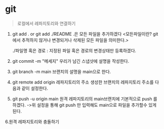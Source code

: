 # git
> 로컬에서 레파지토리와 연결하기

1. git add . or git add ./README 
.은 모든 파일을 추가하겠다
<모든파일이란? git에서 추적하지 않거나 변경되거나 삭제된 모든 파일을 의미한다.>

    ./파일명 혹은 경로 : 지정된 파일 혹은 경로의 변경상태만 등록하겠다.

2. git commit -m "메세지" 
우리가 남긴 스냅샷에 설명을 작성한다.

3. git branch -m main 
브랜치의 설명을 main으로 한다.

4. git remote add origin 레파지토리의 주소 
생성한 브랜치의 레파지토리 주소를 다음과 같이 설정한다.

5. git push -u origin main
원격 레파지토리의 main브랜치에 기본적으로 push 를 하겠다.
->위 설정을 통해 git push 만 입력해도 main으로 파일을 추가할수 있게 된다.

6.원격 레파지토리와 충돌하기
